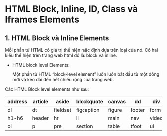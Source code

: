 #  HTML Block, Inline, ID, Class và Iframes Elements

## 1.  HTML Block và Inline Elements

Mỗi phần tử HTML có giá trị thể hiện mặc định dựa trên loại của nó. Có hai kiểu thể hiện trên trang web html đó là: block và inline.

- HTML block level Elements:
    
    Một phần tử HTML “block-level element” luôn luôn bắt đầu từ một dòng mới và kéo dài đến hết chiều rộng của trang web.

Các HTML Block level elements như sau:



|address|article|aside|blockquote|canvas|dd|div|
|-------|-------|-----|----------|------|--|---|
|dl|dt|fieldset|figcaption|figure|footer|form|
|h1-h6|header|hr|li|main|nav|video|
|ol|p|pre|section|table|tfoot|ul|

